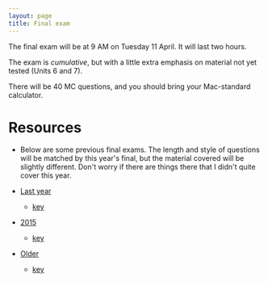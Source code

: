 ```yaml
---
layout: page
title: Final exam
---
```


The final exam will be at 9 AM on Tuesday 11 April. It will last two hours.

The exam is _cumulative_, but with a little extra emphasis on material not yet tested (Units 6 and 7).

There will be 40 MC questions, and you should bring your Mac-standard calculator.

# Resources

* Below are some previous final exams. The length and style of questions will be matched by this year's final, but the material covered will be slightly different. Don't worry if there are things there that I didn't quite cover this year.

* [Last year](/materials/2016/final.test.pdf)
	* [key](/materials/2016/final.key.pdf)

* [2015](/materials/2016/final_2015.test.pdf)
	* [key](/materials/2016/final_2015.key.pdf)

* [Older](http://yushan.mcmaster.ca/3SS/2015/final2012.test.pdf)
	* [key](http://yushan.mcmaster.ca/3SS/2015/final2012.key.pdf)

